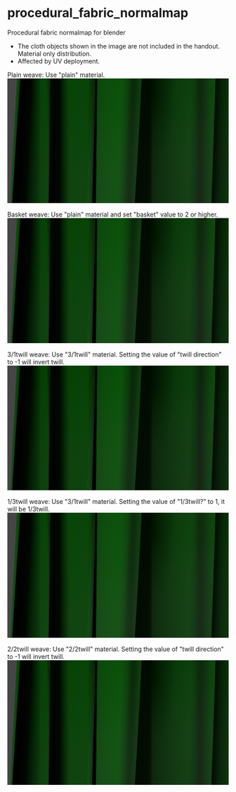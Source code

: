 # procedural_fabric_normalmap
Procedural fabric normalmap for blender

- The cloth objects shown in the image are not included in the handout. Material only distribution.
- Affected by UV deployment.

Plain weave: Use "plain" material.
![Plain weave](/picture/plain.png)

Basket weave: Use "plain" material and set "basket" value to 2 or higher.
![Basket weave](/picture/basket.png)

3/1twill weave: Use "3/1twill" material. Setting the value of "twill direction" to -1 will invert twill.
![3/1twill weave](/picture/3p1twill.png)

1/3twill weave: Use "3/1twill" material. Setting the value of "1/3twill?" to 1, it will be 1/3twill.
![1/3twill weave](/picture/1p3twill.png)

2/2twill weave: Use "2/2twill" material. Setting the value of "twill direction" to -1 will invert twill.
![3/1twill weave](/picture/2p2twill.png)


